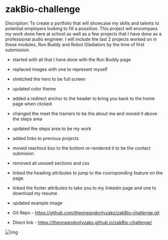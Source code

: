 # zakBio-challenge

Discription:
To create a portfolio that will showcase my skills and talents to potential employers looking to fill a possition. This project will encompass my work done here at school as well as a few projects that I have done as a professional audio engineer. I will include the last 2 projects worked on in these modules, Run Buddy and Robot Gladiators by the time of first submission. 

- started with all that I have done with the Run Buddy page</br>
- replaced images with one to represent myself</br>
- stretched the hero to be full screen</br>
- updated color theme</br>
- added a redirect anchor to the header to bring you back to the home page when clicked</br>
- changed the meet the trainers to be the about me and moved it above the steps area</br>
- updated the steps area to be my work</br>
- added links to previous projects</br>
- moved reachout box to the bottom re-rendered it to be the contact submision</br>
- removed all unused sections and css</br>
- linked the heading attributes to jump to the coorisponding feature on the page.</br>
- linked the footer attributes to take you to my linkedin page and one to download my resume</br>
- updated example image </br>


- Git Repo - https://github.com/theoneandonlyzako/zakBio-challenge.git </br>
- Direct link - https://theoneandonlyzako.github.io/zakBio-challenge/ </br>

![img](assets/images/site.png)